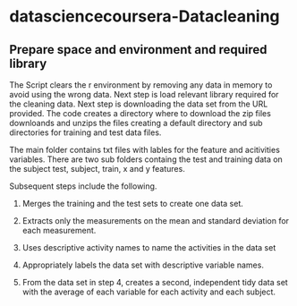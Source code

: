 # datasciencecoursera-Datacleaning

##   Prepare space and environment and required library

The Script clears the r environment by removing any data in memory to avoid using the wrong data.
Next step is load relevant library required for the cleaning data.
Next step is downloading the data set from the URL provided.  The code creates a directory where to download 
the zip files downloands and unzips the files creating a default directory and sub directories for 
training and test data files.

The main folder contains txt files with lables for the feature and acitivities variables.
There are two sub folders containg the test and training data on  the subject test, subject, 
train, x and y features.

Subsequent steps include the following.


1. Merges the training and the test sets to create one data set.


2. Extracts only the measurements on the mean and standard deviation for each measurement.


3. Uses descriptive activity names to name the activities in the data set


4. Appropriately labels the data set with descriptive variable names.


5. From the data set in step 4, creates a second, independent tidy data set with the average of each 
   variable for each activity and each subject.
 






